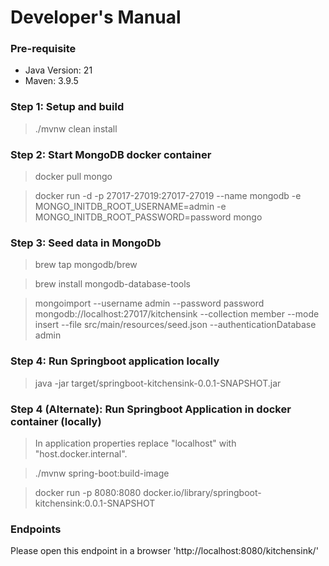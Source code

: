 # Developer's Manual

### Pre-requisite
* Java Version: 21
* Maven: 3.9.5

### Step 1: Setup and build

> ./mvnw clean install


### Step 2: Start MongoDB docker container 

> docker pull mongo

> docker run -d -p 27017-27019:27017-27019 --name mongodb -e MONGO_INITDB_ROOT_USERNAME=admin -e MONGO_INITDB_ROOT_PASSWORD=password mongo


### Step 3: Seed data in MongoDb

> brew tap mongodb/brew

> brew install mongodb-database-tools

> mongoimport --username admin --password password mongodb://localhost:27017/kitchensink --collection member --mode insert --file src/main/resources/seed.json --authenticationDatabase admin


### Step 4: Run Springboot application locally

> java -jar target/springboot-kitchensink-0.0.1-SNAPSHOT.jar


### Step 4 (Alternate): Run Springboot Application in docker container (locally)

> In application properties replace "localhost" with "host.docker.internal".

> ./mvnw spring-boot:build-image

> docker run -p 8080:8080 docker.io/library/springboot-kitchensink:0.0.1-SNAPSHOT


### Endpoints

Please open this endpoint in a browser 'http://localhost:8080/kitchensink/'